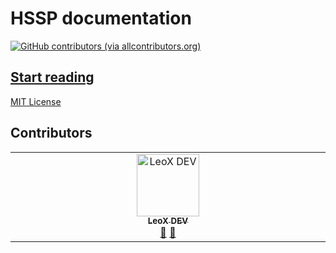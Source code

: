 # HSSP documentation
[![GitHub contributors (via allcontributors.org)](https://img.shields.io/github/all-contributors/HSSPfile/documentation?label=Contributors&logo=github&style=for-the-badge)](CONTRIBUTORS.md)

## [Start reading](index.md)

[MIT License](LICENSE)

## Contributors

<!-- ALL-CONTRIBUTORS-LIST:START - Do not remove or modify this section -->
<!-- prettier-ignore-start -->
<!-- markdownlint-disable -->
<table>
  <tbody>
    <tr>
      <td align="center" valign="top" width="14.28%"><a href="http://leox.dev"><img src="https://avatars.githubusercontent.com/u/84378319?v=4?s=100" width="100px;" alt="LeoX DEV"/><br /><sub><b>LeoX DEV</b></sub></a><br /><a href="#maintenance-Le0X8" title="Maintenance">🚧</a> <a href="https://github.com/HSSPfile/documentation/commits?author=Le0X8" title="Documentation">📖</a></td>
    </tr>
  </tbody>
</table>

<!-- markdownlint-restore -->
<!-- prettier-ignore-end -->

<!-- ALL-CONTRIBUTORS-LIST:END -->
<!-- prettier-ignore-start -->
<!-- markdownlint-disable -->

<!-- markdownlint-restore -->
<!-- prettier-ignore-end -->

<!-- ALL-CONTRIBUTORS-LIST:END -->
